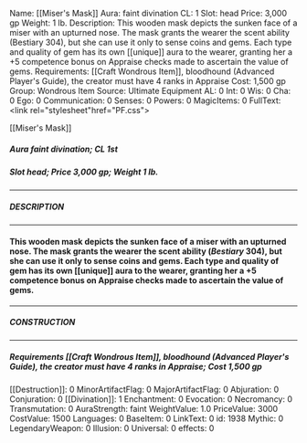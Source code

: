 Name: [[Miser's Mask]]
Aura: faint divination
CL: 1
Slot: head
Price: 3,000 gp
Weight: 1 lb.
Description: This wooden mask depicts the sunken face of a miser with an upturned nose. The mask grants the wearer the scent ability (Bestiary 304), but she can use it only to sense coins and gems. Each type and quality of gem has its own [[unique]] aura to the wearer, granting her a +5 competence bonus on Appraise checks made to ascertain the value of gems.
Requirements: [[Craft Wondrous Item]], bloodhound (Advanced Player's Guide), the creator must have 4 ranks in Appraise
Cost: 1,500 gp
Group: Wondrous Item
Source: Ultimate Equipment
AL: 0
Int: 0
Wis: 0
Cha: 0
Ego: 0
Communication: 0
Senses: 0
Powers: 0
MagicItems: 0
FullText: <link rel="stylesheet"href="PF.css"><div class="heading"><p class="alignleft">[[Miser's Mask]]</p><div style="clear: both;"></div></div><div><h5><b>Aura </b>faint divination; <b>CL </b>1st</h5><h5><b>Slot </b>head; <b>Price </b>3,000 gp; <b>Weight </b>1 lb.</h5></div><hr/><div><h5><b>DESCRIPTION</b></h5></div><hr/><div><h4><p>This wooden mask depicts the sunken face of a miser with an upturned nose. The mask grants the wearer the scent ability (<i>Bestiary</i> 304), but she can use it only to sense coins and gems. Each type and quality of gem has its own [[unique]] aura to the wearer, granting her a +5 competence bonus on Appraise checks made to ascertain the value of gems.</p></h4></div><hr/><div><h5><b>CONSTRUCTION</b></h5></div><hr/><div><h5><b>Requirements </b>[[Craft Wondrous Item]], <i>bloodhound (Advanced Player's Guide)</i>, the creator must have 4 ranks in Appraise; <b>Cost </b>1,500 gp</h5></div>
[[Destruction]]: 0
MinorArtifactFlag: 0
MajorArtifactFlag: 0
Abjuration: 0
Conjuration: 0
[[Divination]]: 1
Enchantment: 0
Evocation: 0
Necromancy: 0
Transmutation: 0
AuraStrength: faint
WeightValue: 1.0
PriceValue: 3000
CostValue: 1500
Languages: 0
BaseItem: 0
LinkText: 0
id: 1938
Mythic: 0
LegendaryWeapon: 0
Illusion: 0
Universal: 0
effects: 0
